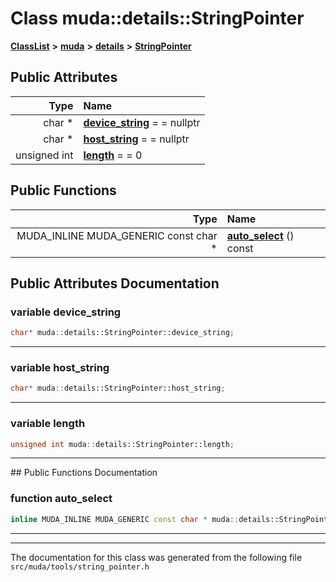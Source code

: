 

# Class muda::details::StringPointer



[**ClassList**](annotated.md) **>** [**muda**](namespacemuda.md) **>** [**details**](namespacemuda_1_1details.md) **>** [**StringPointer**](classmuda_1_1details_1_1_string_pointer.md)


























## Public Attributes

| Type | Name |
| ---: | :--- |
|  char \* | [**device\_string**](#variable-device_string)   = = nullptr<br> |
|  char \* | [**host\_string**](#variable-host_string)   = = nullptr<br> |
|  unsigned int | [**length**](#variable-length)   = = 0<br> |
















## Public Functions

| Type | Name |
| ---: | :--- |
|  MUDA\_INLINE MUDA\_GENERIC const char \* | [**auto\_select**](#function-auto_select) () const<br> |




























## Public Attributes Documentation




### variable device\_string 

```C++
char* muda::details::StringPointer::device_string;
```




<hr>



### variable host\_string 

```C++
char* muda::details::StringPointer::host_string;
```




<hr>



### variable length 

```C++
unsigned int muda::details::StringPointer::length;
```




<hr>
## Public Functions Documentation




### function auto\_select 

```C++
inline MUDA_INLINE MUDA_GENERIC const char * muda::details::StringPointer::auto_select () const
```




<hr>

------------------------------
The documentation for this class was generated from the following file `src/muda/tools/string_pointer.h`

